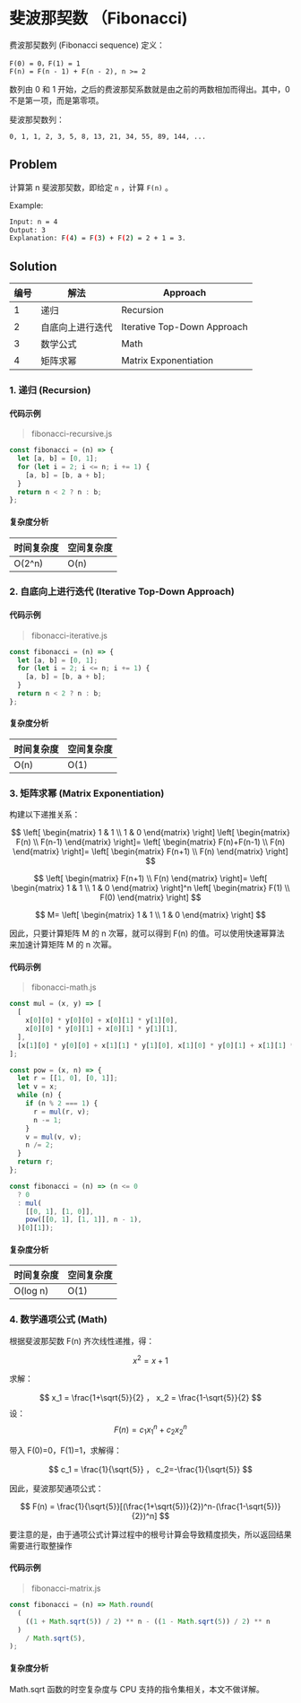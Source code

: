 # 斐波那契数 （Fibonacci)

费波那契数列 (Fibonacci sequence) 定义：

```plain
F(0) = 0，F(1) = 1
F(n) = F(n - 1) + F(n - 2), n >= 2
```

数列由 0 和 1 开始，之后的费波那契系数就是由之前的两数相加而得出。其中，0 不是第一项，而是第零项。

斐波那契数列：

``` bash
0, 1, 1, 2, 3, 5, 8, 13, 21, 34, 55, 89, 144, ...
```

## Problem

计算第 n 斐波那契数，即给定 `n` ，计算 `F(n)` 。

Example:

``` bash
Input: n = 4
Output: 3
Explanation: F(4) = F(3) + F(2) = 2 + 1 = 3.
```

## Solution

| 编号 | 解法             | Approach                          |
| ---- | ---------------- | --------------------------- |
| 1    | 递归             | Recursion                   |
| 2    | 自底向上进行迭代 | Iterative Top-Down Approach |
| 3    | 数学公式         | Math                        |
| 4    | 矩阵求幂         | Matrix Exponentiation       |

### 1. 递归 (Recursion)

#### 代码示例

> fibonacci-recursive.js

```js
const fibonacci = (n) => {
  let [a, b] = [0, 1];
  for (let i = 2; i <= n; i += 1) {
    [a, b] = [b, a + b];
  }
  return n < 2 ? n : b;
};
```

#### 复杂度分析

| 时间复杂度 | 空间复杂度 |
| ---------- | ---------- |
| O(2^n)     | O(n)       |

### 2. 自底向上进行迭代 (Iterative Top-Down Approach)

#### 代码示例

> fibonacci-iterative.js

```js
const fibonacci = (n) => {
  let [a, b] = [0, 1];
  for (let i = 2; i <= n; i += 1) {
    [a, b] = [b, a + b];
  }
  return n < 2 ? n : b;
};
```

#### 复杂度分析

| 时间复杂度 | 空间复杂度 |
| ---------- | ---------- |
| O(n)       | O(1)       |

### 3. 矩阵求幂 (Matrix Exponentiation)

构建以下递推关系：

$$
\left[
\begin{matrix}
1 & 1 \\
1 & 0
\end{matrix} \right]
\left[
\begin{matrix}
F(n) \\
F(n-1)
\end{matrix} \right]=
\left[
\begin{matrix}
F(n)+F(n-1) \\
F(n)
\end{matrix} \right]=
\left[
\begin{matrix}
F(n+1) \\
F(n)
\end{matrix} \right]
$$

$$
\left[
\begin{matrix}
F(n+1) \\
F(n)
\end{matrix} \right]=
\left[
\begin{matrix}
1 & 1 \\
1 & 0
\end{matrix} \right]^n
\left[
\begin{matrix}
F(1) \\
F(0)
\end{matrix} \right]
$$

$$
M=
\left[
\begin{matrix}
1 & 1 \\
1 & 0
\end{matrix} \right]
$$

因此，只要计算矩阵 M 的 n 次幂，就可以得到 F(n) 的值。可以使用快速幂算法来加速计算矩阵 M 的 n 次幂。

#### 代码示例

> fibonacci-math.js

```js
const mul = (x, y) => [
  [
    x[0][0] * y[0][0] + x[0][1] * y[1][0],
    x[0][0] * y[0][1] + x[0][1] * y[1][1],
  ],
  [x[1][0] * y[0][0] + x[1][1] * y[1][0], x[1][0] * y[0][1] + x[1][1] * y[1][1]],
];

const pow = (x, n) => {
  let r = [[1, 0], [0, 1]];
  let v = x;
  while (n) {
    if (n % 2 === 1) {
      r = mul(r, v);
      n -= 1;
    }
    v = mul(v, v);
    n /= 2;
  }
  return r;
};

const fibonacci = (n) => (n <= 0
  ? 0
  : mul(
    [[0, 1], [1, 0]],
    pow([[0, 1], [1, 1]], n - 1),
  )[0][1]);
```

#### 复杂度分析

| 时间复杂度 | 空间复杂度 |
| ---------- | ---------- |
| O(log n)   | O(1)       |

### 4. 数学通项公式 (Math)

根据斐波那契数 F(n) 齐次线性递推，得：

$$
x^2=x+1
$$

求解：

$$
x_1 = \frac{1+\sqrt{5}}{2}
，
x_2 = \frac{1-\sqrt{5}}{2}
$$
设：
$$
F(n)=c_1x_1^n + c_2x_2^n
$$

带入 F(0)=0，F(1)=1，求解得：

$$
c_1 = \frac{1}{\sqrt{5}}
，
c_2=-\frac{1}{\sqrt{5}}
$$

因此，斐波那契通项公式：

$$
F(n) = \frac{1}{\sqrt{5}}[(\frac{1+\sqrt{5})}{2})^n-(\frac{1-\sqrt{5})}{2})^n]
$$

要注意的是，由于通项公式计算过程中的根号计算会导致精度损失，所以返回结果需要进行取整操作
#### 代码示例

> fibonacci-matrix.js

```js
const fibonacci = (n) => Math.round(
  (
    ((1 + Math.sqrt(5)) / 2) ** n - ((1 - Math.sqrt(5)) / 2) ** n
  )
    / Math.sqrt(5),
);

```

#### 复杂度分析

Math.sqrt 函数的时空复杂度与 CPU 支持的指令集相关，本文不做详解。
